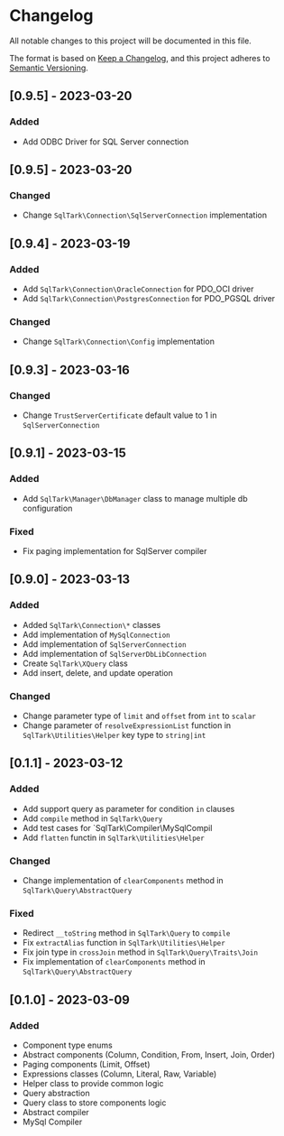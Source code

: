 # Changelog

All notable changes to this project will be documented in this file.

The format is based on [Keep a Changelog](https://keepachangelog.com/en/1.0.0/),
and this project adheres to [Semantic Versioning](https://semver.org/spec/v2.0.0.html).

## [0.9.5] - 2023-03-20

### Added
- Add ODBC Driver for SQL Server connection

## [0.9.5] - 2023-03-20

### Changed
- Change `SqlTark\Connection\SqlServerConnection` implementation

## [0.9.4] - 2023-03-19

### Added
- Add `SqlTark\Connection\OracleConnection` for PDO_OCI driver
- Add `SqlTark\Connection\PostgresConnection` for PDO_PGSQL driver

### Changed
- Change `SqlTark\Connection\Config` implementation

## [0.9.3] - 2023-03-16

### Changed
- Change `TrustServerCertificate` default value to 1 in `SqlServerConnection`

## [0.9.1] - 2023-03-15

### Added
- Add `SqlTark\Manager\DbManager` class to manage multiple db configuration

### Fixed
- Fix paging implementation for SqlServer compiler

## [0.9.0] - 2023-03-13

### Added
- Added `SqlTark\Connection\*` classes
- Add implementation of `MySqlConnection`
- Add implementation of `SqlServerConnection`
- Add implementation of `SqlServerDbLibConnection`
- Create `SqlTark\XQuery` class
- Add insert, delete, and update operation

### Changed
- Change parameter type of `limit` and `offset` from `int` to `scalar`
- Change parameter of `resolveExpressionList` function in
  `SqlTark\Utilities\Helper` key type to `string|int`

## [0.1.1] - 2023-03-12

### Added
- Add support query as parameter for condition `in` clauses
- Add `compile` method in `SqlTark\Query`
- Add test cases for `SqlTark\Compiler\MySqlCompil
- Add `flatten` functin in `SqlTark\Utilities\Helper`

### Changed
- Change implementation of `clearComponents` method in `SqlTark\Query\AbstractQuery`

### Fixed
- Redirect `__toString` method in `SqlTark\Query` to `compile`
- Fix `extractAlias` function in `SqlTark\Utilities\Helper`
- Fix join type in `crossJoin` method in `SqlTark\Query\Traits\Join`
- Fix implementation of `clearComponents` method in `SqlTark\Query\AbstractQuery`

## [0.1.0] - 2023-03-09

### Added
- Component type enums
- Abstract components (Column, Condition, From, Insert, Join, Order)
- Paging components (Limit, Offset)
- Expressions classes (Column, Literal, Raw, Variable)
- Helper class to provide common logic
- Query abstraction
- Query class to store components logic
- Abstract compiler
- MySql Compiler